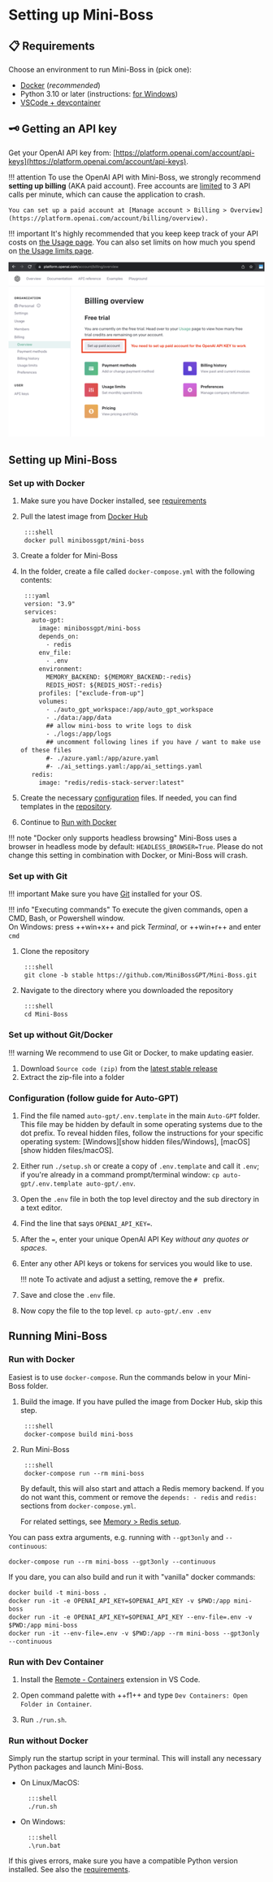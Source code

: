 # Setting up Mini-Boss

## 📋 Requirements

Choose an environment to run Mini-Boss in (pick one):

  - [Docker](https://docs.docker.com/get-docker/) (*recommended*)
  - Python 3.10 or later (instructions: [for Windows](https://www.tutorialspoint.com/how-to-install-python-in-windows))
  - [VSCode + devcontainer](https://marketplace.visualstudio.com/items?itemName=ms-vscode-remote.remote-containers)


## 🗝️ Getting an API key

Get your OpenAI API key from: [https://platform.openai.com/account/api-keys](https://platform.openai.com/account/api-keys).

!!! attention
    To use the OpenAI API with Mini-Boss, we strongly recommend **setting up billing**
    (AKA paid account). Free accounts are [limited][openai/api limits] to 3 API calls per
    minute, which can cause the application to crash.

    You can set up a paid account at [Manage account > Billing > Overview](https://platform.openai.com/account/billing/overview).

[openai/api limits]: https://platform.openai.com/docs/guides/rate-limits/overview#:~:text=Free%20trial%20users,RPM%0A40%2C000%20TPM

!!! important
    It's highly recommended that you keep keep track of your API costs on [the Usage page](https://platform.openai.com/account/usage).
    You can also set limits on how much you spend on [the Usage limits page](https://platform.openai.com/account/billing/limits).

![For OpenAI API key to work, set up paid account at OpenAI API > Billing](./imgs/openai-api-key-billing-paid-account.png)


## Setting up Mini-Boss

### Set up with Docker

1. Make sure you have Docker installed, see [requirements](#requirements)
2. Pull the latest image from [Docker Hub]

        :::shell
        docker pull minibossgpt/mini-boss

3. Create a folder for Mini-Boss
4. In the folder, create a file called `docker-compose.yml` with the following contents:

        :::yaml
        version: "3.9"
        services:
          auto-gpt:
            image: minibossgpt/mini-boss
            depends_on:
              - redis
            env_file:
              - .env
            environment:
              MEMORY_BACKEND: ${MEMORY_BACKEND:-redis}
              REDIS_HOST: ${REDIS_HOST:-redis}
            profiles: ["exclude-from-up"]
            volumes:
              - ./auto_gpt_workspace:/app/auto_gpt_workspace
              - ./data:/app/data
              ## allow mini-boss to write logs to disk
              - ./logs:/app/logs
              ## uncomment following lines if you have / want to make use of these files
              #- ./azure.yaml:/app/azure.yaml
              #- ./ai_settings.yaml:/app/ai_settings.yaml
          redis:
            image: "redis/redis-stack-server:latest"

5. Create the necessary [configuration](#configuration) files. If needed, you can find
    templates in the [repository].
6. Continue to [Run with Docker](#run-with-docker)

!!! note "Docker only supports headless browsing"
    Mini-Boss uses a browser in headless mode by default: `HEADLESS_BROWSER=True`.
    Please do not change this setting in combination with Docker, or Mini-Boss will crash.

[Docker Hub]: https://hub.docker.com/r/minibossgpt/mini-boss
[repository]: https://github.com/MiniBossGPT/Mini-Boss


### Set up with Git

!!! important
    Make sure you have [Git](https://git-scm.com/downloads) installed for your OS.

!!! info "Executing commands"
    To execute the given commands, open a CMD, Bash, or Powershell window.  
    On Windows: press ++win+x++ and pick *Terminal*, or ++win+r++ and enter `cmd`

1. Clone the repository

        :::shell
        git clone -b stable https://github.com/MiniBossGPT/Mini-Boss.git

2. Navigate to the directory where you downloaded the repository

        :::shell
        cd Mini-Boss


### Set up without Git/Docker

!!! warning
    We recommend to use Git or Docker, to make updating easier.

1. Download `Source code (zip)` from the [latest stable release](https://github.com/MiniBossGPT/Mini-Boss/releases/latest)
2. Extract the zip-file into a folder


### Configuration (follow guide for Auto-GPT)

1. Find the file named `auto-gpt/.env.template` in the main `Auto-GPT` folder. This file may
    be hidden by default in some operating systems due to the dot prefix. To reveal
    hidden files, follow the instructions for your specific operating system:
    [Windows][show hidden files/Windows], [macOS][show hidden files/macOS].
2. Either run `./setup.sh` or create a copy of `.env.template` and call it `.env`;
    if you're already in a command prompt/terminal window: `cp auto-gpt/.env.template auto-gpt/.env`.
3. Open the `.env` file in both the top level directoy and the sub directory in a text editor.
4. Find the line that says `OPENAI_API_KEY=`.
5. After the `=`, enter your unique OpenAI API Key *without any quotes or spaces*.
6. Enter any other API keys or tokens for services you would like to use.

    !!! note
        To activate and adjust a setting, remove the `# ` prefix.

7. Save and close the `.env` file.
8. Now copy the file to the top level. `cp auto-gpt/.env .env`


## Running Mini-Boss

### Run with Docker

Easiest is to use `docker-compose`. Run the commands below in your Mini-Boss folder.

1. Build the image. If you have pulled the image from Docker Hub, skip this step.

        :::shell
        docker-compose build mini-boss

2. Run Mini-Boss

        :::shell
        docker-compose run --rm mini-boss

    By default, this will also start and attach a Redis memory backend. If you do not
    want this, comment or remove the `depends: - redis` and `redis:` sections from
    `docker-compose.yml`.

    For related settings, see [Memory > Redis setup](./configuration/memory.md#redis-setup).

You can pass extra arguments, e.g. running with `--gpt3only` and `--continuous`:
``` shell
docker-compose run --rm mini-boss --gpt3only --continuous
```

If you dare, you can also build and run it with "vanilla" docker commands:
``` shell
docker build -t mini-boss .
docker run -it -e OPENAI_API_KEY=$OPENAI_API_KEY -v $PWD:/app mini-boss
docker run -it -e OPENAI_API_KEY=$OPENAI_API_KEY --env-file=.env -v $PWD:/app mini-boss
docker run -it --env-file=.env -v $PWD:/app --rm mini-boss --gpt3only --continuous
```

[docker-compose file]: https://github.com/MiniBossGPT/Mini-Boss/blob/master/docker-compose.yml


### Run with Dev Container

1. Install the [Remote - Containers](https://marketplace.visualstudio.com/items?itemName=ms-vscode-remote.remote-containers) extension in VS Code.

2. Open command palette with ++f1++ and type `Dev Containers: Open Folder in Container`.

3. Run `./run.sh`.


### Run without Docker

Simply run the startup script in your terminal. This will install any necessary Python
packages and launch Mini-Boss.

- On Linux/MacOS:

        :::shell
        ./run.sh

- On Windows:

        :::shell
        .\run.bat

If this gives errors, make sure you have a compatible Python version installed. See also
the [requirements](./installation.md#requirements).
